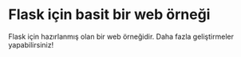 # Flask için basit bir web örneği

Flask için hazırlanmış olan bir web örneğidir. Daha fazla geliştirmeler yapabilirsiniz!
